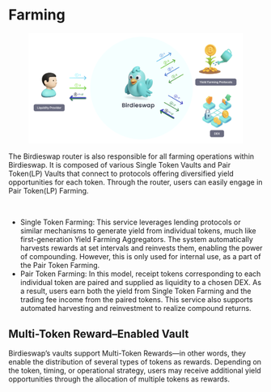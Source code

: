 # Farming

<figure><img src="../../../.gitbook/assets/Birdieswap_Farming_description.png" alt=""><figcaption></figcaption></figure>

The Birdieswap router is also responsible for all farming operations within Birdieswap. It is composed of various Single Token Vaults and Pair Token(LP) Vaults that connect to protocols offering diversified yield opportunities for each token. Through the router, users can easily engage in Pair Token(LP) Farming.

<figure><img src="https://content.gitbook.com/content/lZQrEn5MW0lM7mThH3ST/blobs/8LwFzkDUbOHILIH4GsAe/%E1%84%89%E1%85%B3%E1%84%8F%E1%85%B3%E1%84%85%E1%85%B5%E1%86%AB%E1%84%89%E1%85%A3%E1%86%BA%202024-06-20%20%E1%84%8B%E1%85%A9%E1%84%92%E1%85%AE%201.34.42.png" alt=""><figcaption></figcaption></figure>

* Single Token Farming: This service leverages lending protocols or similar mechanisms to generate yield from individual tokens, much like first-generation Yield Farming Aggregators. The system automatically harvests rewards at set intervals and reinvests them, enabling the power of compounding. However, this is only used for internal use, as a part of the Pair Token Farming.
* Pair Token Farming: In this model, receipt tokens corresponding to each individual token are paired and supplied as liquidity to a chosen DEX. As a result, users earn both the yield from Single Token Farming and the trading fee income from the paired tokens. This service also supports automated harvesting and reinvestment to realize compound returns.

## Multi-Token Reward–Enabled Vault

Birdieswap’s vaults support Multi-Token Rewards—in other words, they enable the distribution of several types of tokens as rewards. Depending on the token, timing, or operational strategy, users may receive additional yield opportunities through the allocation of multiple tokens as rewards.
